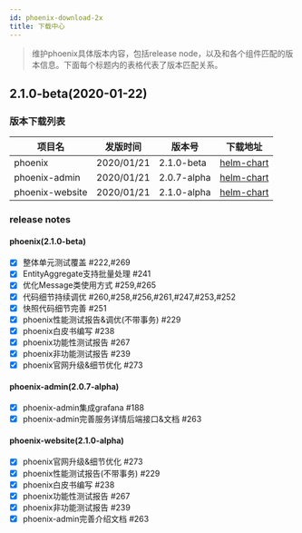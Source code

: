```yaml
---
id: phoenix-download-2x
title: 下载中心
---
```


> 维护phoenix具体版本内容，包括release node，以及和各个组件匹配的版本信息。下面每个标题内的表格代表了版本匹配关系。

## 2.1.0-beta(2020-01-22)

### 版本下载列表
| 项目名              | 发版时间      | 版本号         | 下载地址  |
| ------------------ | --------     | ------        | -------- |
| phoenix            |  2020/01/21  | 2.1.0-beta    | [helm-chart](http://10.116.18.93:8848/charts/phoenix-2.1.0-beta.tgz)         |
| phoenix-admin      |  2020/01/21  | 2.0.7-alpha   | [helm-chart](http://10.116.18.93:8848/charts/phoenix-admin-2.0.7-alpha.tgz)        |
| phoenix-website    |  2020/01/21  | 2.1.0-alpha   | [helm-chart](http://10.116.18.93:8848/charts/phoenix-website-2.1.0-alpha.tgz)    |

### release notes
#### phoenix(2.1.0-beta)
* [X] 整体单元测试覆盖 #222,#269
* [X] EntityAggregate支持批量处理 #241
* [X] 优化Message类使用方式 #259,#265
* [X] 代码细节持续调优 #260,#258,#256,#261,#247,#253,#252
* [X] 快照代码细节完善 #251
* [X] phoenix性能测试报告&调优(不带事务) #229
* [X] phoenix白皮书编写 #238 
* [X] phoenix功能性测试报告 #267
* [X] phoenix非功能测试报告 #239 
* [X] phoenix官网升级&细节优化 #273 

#### phoenix-admin(2.0.7-alpha)
* [X] phoenix-admin集成grafana #188
* [X] phoenix-admin完善服务详情后端接口&文档 #263

#### phoenix-website(2.1.0-alpha)
* [X] phoenix官网升级&细节优化 #273 
* [X] phoenix性能测试报告(不带事务) #229
* [X] phoenix白皮书编写 #238 
* [X] phoenix功能性测试报告 #267
* [X] phoenix非功能测试报告 #239 
* [X] phoenix-admin完善介绍文档 #263
